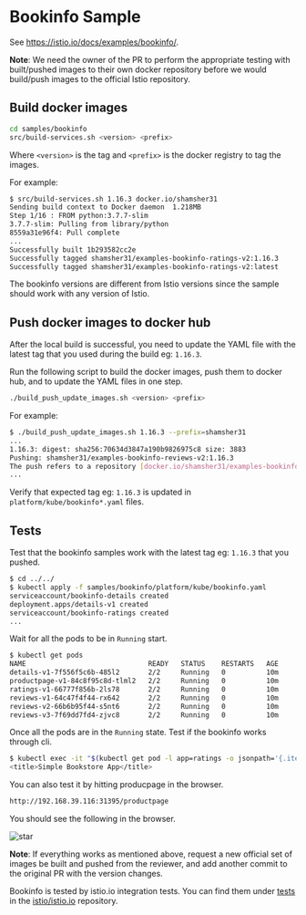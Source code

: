 # Bookinfo Sample

See <https://istio.io/docs/examples/bookinfo/>.

**Note**: We need the owner of the PR to perform the appropriate testing with built/pushed images to their own docker repository before we would build/push images to the official Istio repository.

## Build docker images

```bash
cd samples/bookinfo
src/build-services.sh <version> <prefix>
```

Where `<version>` is the tag and `<prefix>` is the docker registry to tag the images.

For example:

```bash
$ src/build-services.sh 1.16.3 docker.io/shamsher31
Sending build context to Docker daemon  1.218MB
Step 1/16 : FROM python:3.7.7-slim
3.7.7-slim: Pulling from library/python
8559a31e96f4: Pull complete
...
Successfully built 1b293582cc2e
Successfully tagged shamsher31/examples-bookinfo-ratings-v2:1.16.3
Successfully tagged shamsher31/examples-bookinfo-ratings-v2:latest
```

The bookinfo versions are different from Istio versions since the sample should work with any version of Istio.

## Push docker images to docker hub

After the local build is successful, you need to update the YAML file with the latest tag that you used during the build eg: `1.16.3`.

Run the following script to build the docker images, push them to docker hub, and to update the YAML files in one step.

```bash
./build_push_update_images.sh <version> <prefix>
```

For example:

```bash
$ ./build_push_update_images.sh 1.16.3 --prefix=shamsher31
...
1.16.3: digest: sha256:70634d3847a190b9826975c8 size: 3883
Pushing: shamsher31/examples-bookinfo-reviews-v2:1.16.3
The push refers to a repository [docker.io/shamsher31/examples-bookinfo-reviews-v2]
...
```

Verify that expected tag eg: `1.16.3` is updated in `platform/kube/bookinfo*.yaml` files.

## Tests

Test that the bookinfo samples work with the latest tag eg: `1.16.3` that you pushed.

```bash
$ cd ../../
$ kubectl apply -f samples/bookinfo/platform/kube/bookinfo.yaml
serviceaccount/bookinfo-details created
deployment.apps/details-v1 created
serviceaccount/bookinfo-ratings created
...
```

Wait for all the pods to be in `Running` start.

```bash
$ kubectl get pods
NAME                              READY   STATUS    RESTARTS   AGE
details-v1-7f556f5c6b-485l2       2/2     Running   0          10m
productpage-v1-84c8f95c8d-tlml2   2/2     Running   0          10m
ratings-v1-66777f856b-2ls78       2/2     Running   0          10m
reviews-v1-64c47f4f44-rx642       2/2     Running   0          10m
reviews-v2-66b6b95f44-s5nt6       2/2     Running   0          10m
reviews-v3-7f69dd7fd4-zjvc8       2/2     Running   0          10m
```

Once all the pods are in the `Running` state. Test if the bookinfo works through cli.

```bash
$ kubectl exec -it "$(kubectl get pod -l app=ratings -o jsonpath='{.items[0].metadata.name}')" -c ratings -- curl productpage:9080/productpage | grep -o "<title>.*</title>"
<title>Simple Bookstore App</title>
```

You can also test it by hitting producpage in the browser.

```bash
http://192.168.39.116:31395/productpage
```

You should see the following in the browser.

![star](https://user-images.githubusercontent.com/2920003/86032538-212ff900-ba55-11ea-9492-d4bc90656a02.png)

**Note**: If everything works as mentioned above, request a new official set of images be built and pushed from the reviewer, and add another commit to the original PR with the version changes.

Bookinfo is tested by istio.io integration tests. You can find them under [tests](https://github.com/istio/istio.io/tree/master/tests) in the [istio/istio.io](https://github.com/istio/istio.io) repository.
